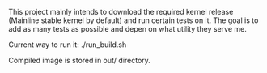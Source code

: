 This project mainly intends to download the required kernel release (Mainline stable kernel by default) and run certain tests on it. The goal is to add as many tests as possible and depen on what utility they serve me.

Current way to run it:
./run_build.sh

Compiled image is stored in out/ directory.
